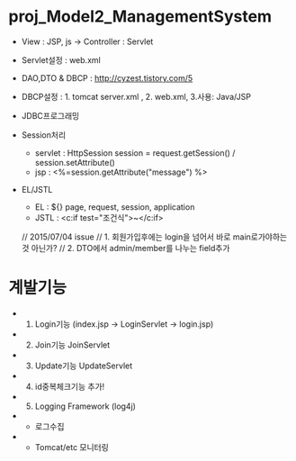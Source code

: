 # proj_Model2_ManagementSystem

- View : JSP, js -> Controller : Servlet
- Servlet설정 : web.xml 

- DAO,DTO & DBCP : http://cyzest.tistory.com/5
- DBCP설정 : 1. tomcat server.xml , 2. web.xml, 3.사용: Java/JSP
- JDBC프로그래밍 

- Session처리 
	- servlet : HttpSession session = request.getSession() / session.setAttribute()
	- jsp : <%=session.getAttribute("message") %>
	
- EL/JSTL 
	- EL : ${} page, request, session, application
	- JSTL : <c:if test="조건식">~</c:if>


	
	// 2015/07/04 issue
	// 1. 회원가입후에는 login을 넘어서 바로 main로가야하는것 아닌가?
	// 2. DTO에서 admin/member를 나누는 field추가 
	
# 계발기능 
- 1. Login기능 (index.jsp -> LoginServlet -> login.jsp)
- 2. Join기능  JoinServlet
- 3. Update기능 UpdateServlet 
- 4. id중복체크기능 추가!
- 5. Logging Framework (log4j)


- * 로그수집 
- * Tomcat/etc 모니터링